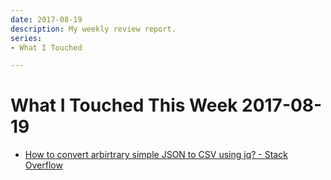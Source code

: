 ```yaml
---
date: 2017-08-19
description: My weekly review report.
series:
- What I Touched

---
```


# What I Touched This Week 2017-08-19


- [How to convert arbirtrary simple JSON to CSV using jq? - Stack Overflow](https://stackoverflow.com/questions/32960857/how-to-convert-arbirtrary-simple-json-to-csv-using-jq/32967407#32967407)


